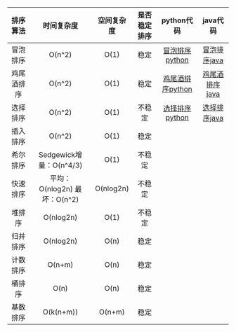 |   排序算法   |   时间复杂度   |   空间复杂度   |   是否稳定排序  |   python代码   |   java代码   |
| :----: | :----: | :----: | :----: | :----: |   :----:   |
|   冒泡排序   |   O(n^2)   |   O(1)   |  稳定   |   [冒泡排序python](https://gitee.com/wjhzy/BrainBurningRecord/blob/main/version_python/%E5%86%92%E6%B3%A1%E6%8E%92%E5%BA%8F.py)   |   [冒泡排序java](https://gitee.com/wjhzy/BrainBurningRecord/blob/main/version_java/MaoPaoSort.java)   |
|   鸡尾酒排序   |   O(n^2)   |   O(1)   |  稳定   |   [鸡尾酒排序python](https://gitee.com/wjhzy/BrainBurningRecord/blob/main/version_python/%E9%B8%A1%E5%B0%BE%E9%85%92%E6%8E%92%E5%BA%8F.py)   |   [鸡尾酒排序java](https://gitee.com/wjhzy/BrainBurningRecord/blob/main/version_java/JiWeiJiuSort.java)   |
|   选择排序   |   O(n^2)   |   O(1)   |  不稳定   |   [选择排序python](https://www.cnblogs.com/pywjh/p/14916959.html)   |   [选择排序java](https://www.cnblogs.com/pywjh/p/15014429.html)   |
|   插入排序   |   O(n^2)   |   O(1)   |  稳定   |      |      |
|   希尔排序   |   Sedgewick增量：O(n^4/3)   |   O(1)   |  不稳定   |      |      |
|   快速排序   |   平均：O(nlog2n)  最坏：O(n^2)   |   O(nlog2n)   |   不稳定   |      |      |
|   堆排序   |   O(nlog2n)   |   O(1)   |  不稳定   |      |      |
|   归并排序   |   O(nlog2n)   |   O(n)   |   稳定   |      |      |
|   计数排序   |   O(n+m)   |   O(n)   |   稳定   |      |      |
|   桶排序   |   O(n)   |   O(n)   |   稳定   |      |      |
|   基数排序   |   O(k(n+m))   |   O(n+m)   |   稳定   |      |      |